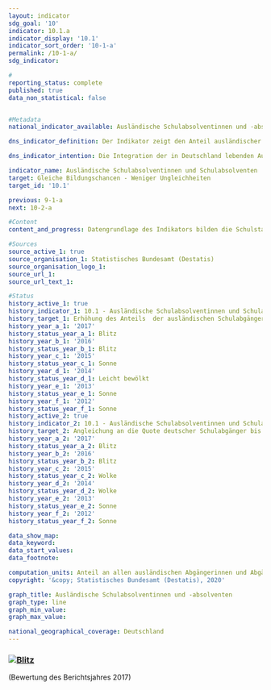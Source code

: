 ```yaml
---                   
layout: indicator                   
sdg_goal: '10'                   
indicator: 10.1.a                   
indicator_display: '10.1'                   
indicator_sort_order: '10-1-a'                   
permalink: /10-1-a/                   
sdg_indicator:                    

#                   
reporting_status: complete                   
published: true                   
data_non_statistical: false                   


#Metadata                   
national_indicator_available: Ausländische Schulabsolventinnen und -absolventen                   

dns_indicator_definition: Der Indikator zeigt den Anteil ausländischer Schulabsolventinnen und -absolventen in Prozent aller ausländischen Schulabgängerinnen und -abgänger eines Jahrgangs. Als Absolventinnen und Absolventen gelten hierbei Personen, die die allgemeinbildenden Schulen mit mindestens einem Hauptschulabschluss verlassen.<sub> Text aus dem Indikatorenbericht 2018</sub>                   

dns_indicator_intention: Die Integration der in Deutschland lebenden Ausländerinnen und Ausländer ist eine wichtige Voraussetzung für den sozialen Zusammenhalt unserer Gesellschaft. Grundbedingung für eine erfolgreiche Integration ist eine ausreichende schulische Qualifizierung, die berufliche Ausbildungs- und Erwerbsmöglichkeiten eröffnet. Ziel der Bundesregierung ist es daher, bis zum Jahr 2030 den Anteil ausländischer Schulabsolventinnen und -absolventen, die mindestens einen Hauptschulabschluss erreichen, zu erhöhen und den Anteil an die Quote deutscher Schulabsolventinnen und -absolventen anzugleichen.<sub> Text aus dem Indikatorenbericht 2018</sub>                   

indicator_name: Ausländische Schulabsolventinnen und Schulabsolventen                   
target: Gleiche Bildungschancen - Weniger Ungleichheiten                   
target_id: '10.1'                   

previous: 9-1-a                   
next: 10-2-a                   

#Content                    
content_and_progress: Datengrundlage des Indikators bilden die Schulstatistiken der einzelnen Bundesländer. Dabei handelt es sich in der Regel um Totalerhebungen mit Auskunftspflicht. Ihre Zusammenfassung zum Bundesergebnis erfolgt durch das Statistische Bundesamt auf Grundlage des von der Kultusministerkonferenz erstellten Definitionenkatalogs. Die Aggregation der Länderergebnisse zum Bundesergebnis wird beeinträchtigt durch die unterschiedliche Bildungspolitik der Länder, zum Beispiel bei Versetzungsregeln oder der Einrichtungen von Bildungsgängen im Bereich der beruflichen Schulen. Dies kann auch durch formale Regelungen der jeweiligen Zuordnungen nur zum Teil kompensiert werden. <br><br>Absolventinnen und Absolventen sind Schülerinnen und Schüler, die die jeweilige Schulart mit Abschluss verlassen haben. Mit einbezogen werden Schülerinnen und Schüler, die auf eine andere allgemeinbildende Schulart gewechselt haben, um einen zusätzlichen Abschluss zu erwerben. Zudem gelten als Ausländerin oder Ausländer alle Personen, die nicht Deutsche im Sinne des Art. 116 Abs. 1 GG sind, das heißt die deutsche Staatsangehörigkeit nicht besitzen. Dazu zählen auch Staatenlose und Personen mit ungeklärter Staatsangehörigkeit. Deutsche, die zugleich eine weitere Staatsangehörigkeit besitzen, zählen nicht zur ausländischen Bevölkerung. <br><br>Im Jahr 2017 lag der Anteil der ausländischen Schulabsolventinnen und -absolventen, die mindestens einen Hauptschulabschluss erreicht haben, gemessen an allen ausländischen Schulabgängerinnen und -abgängern bei 81,9&nbsp;%. Damit hat sich der Anteil gegenüber dem Vorjahreswert um 3,9 Prozentpunkte verringert. Betrachtet man die geschlechterspezifischen Anteile, so lag der Anteil der ausländischen Absolventinnen an allen ausländischen Abgängerinnen bei 86,4&nbsp;%, während der Anteil der Absolventen an allen ausländischen Abgängern mit 78,1&nbsp;% geringer ausfiel. Der Anteil deutscher Schulabsolventinnen und -absolventen, die mindestens einen Hauptschulabschluss erlangt haben, gemessen an allen deutschen Schulabgängerinnen und -abgängern lag zuletzt bei 94,8&nbsp;% und somit stabil. Der Abstand zwischen dem Anteil ausländischer Schulabsolventinnen und -absolventen gegenüber den deutschen Schulabsolventinnen und -absolventen hat sich von 12,0 Prozentpunkten im Jahr 1996 auf 12,9 Prozentpunkte im Jahr 2017 leicht erhöht. Nachdem die Werte sich bis zum Jahr 2013 tendenziell anglichen, gehen sie seitdem wieder auseinander. <br><br>Betrachtet man zusätzlich die erreichten Abschlüsse, so lässt sich feststellen, dass knapp 28,4&nbsp;% der ausländischen Schulabsolventinnen und -absolventen allgemeinbildender Schulen des Jahrgangs 2017 einen Hauptschulabschluss erwarben, 36,1&nbsp;% beendeten die Schule mit einem mittleren Abschluss und 17,4&nbsp;% erreichten die Fachhochschulreife oder die allgemeine Hochschulreife. Bei den deutschen Schulabsolventinnen und -absolventen erwarben 15,0&nbsp;% einen Hauptschulabschluss, 43,6&nbsp;% einen mittleren Abschluss und 36,3&nbsp;% die Fachhochschulreife oder die allgemeine Hochschulreife. Insbesondere bei den höheren Bildungsabschlüssen sind demnach die ausländischen Jugendlichen im Vergleich zu den deutschen deutlich unterrepräsentiert. <br><br>Weitere Informationen zum Thema Schulabsolventinnen und -absolventen bietet auch der Indikator 4.1.a „Frühe Schulabgängerinnen und Schulabgänger“.<sub> Text aus dem Indikatorenbericht 2018</sub>                   

#Sources
source_active_1: true                           
source_organisation_1: Statistisches Bundesamt (Destatis)                           
source_organisation_logo_1:                            
source_url_1:                            
source_url_text_1:                            

#Status                   
history_active_1: true                   
history_indicator_1: 10.1 - Ausländische Schulabsolventinnen und Schulabsolventen                   
history_target_1: Erhöhung des Anteils  der ausländischen Schulabgänger mit mindestens Hauptschulabschluss bis 2030
history_year_a_1: '2017'                           
history_status_year_a_1: Blitz
history_year_b_1: '2016'                           
history_status_year_b_1: Blitz
history_year_c_1: '2015'                           
history_status_year_c_1: Sonne
history_year_d_1: '2014'                           
history_status_year_d_1: Leicht bewölkt
history_year_e_1: '2013'                           
history_status_year_e_1: Sonne
history_year_f_1: '2012'                           
history_status_year_f_1: Sonne
history_active_2: true                   
history_indicator_2: 10.1 - Ausländische Schulabsolventinnen und Schulabsolventen                   
history_target_2: Angleichung an die Quote deutscher Schulabgänger bis 2030
history_year_a_2: '2017'                           
history_status_year_a_2: Blitz
history_year_b_2: '2016'                           
history_status_year_b_2: Blitz
history_year_c_2: '2015'                           
history_status_year_c_2: Wolke
history_year_d_2: '2014'                           
history_status_year_d_2: Wolke
history_year_e_2: '2013'                           
history_status_year_e_2: Sonne
history_year_f_2: '2012'                           
history_status_year_f_2: Sonne

data_show_map:                    
data_keyword:                    
data_start_values:                    
data_footnote:                    

computation_units: Anteil an allen ausländischen Abgängerinnen und Abgängern eines Jahres in&nbsp;%                   
copyright: '&copy; Statistisches Bundesamt (Destatis), 2020'                   

graph_title: Ausländische Schulabsolventinnen und -absolventen                   
graph_type: line                   
graph_min_value:                    
graph_max_value:                    

national_geographical_coverage: Deutschland                   
---
```

<div>                               
  <div class="my-header">                               
    <h3><a href="https://sustainabledevelopment-deutschland.github.io/status/"><img src="https://g205sdgs.github.io/sdg-indicators/public/Wettersymbole/Blitz.png title="Der Indikator entwickelt sich nicht in die gewünschte Richtung und somit vergrößert sich der Abstand zum Ziel" alt="Blitz" />                               
       </a>                               
    </h3>                               
  </div>
  <div class="my-header-note">
    <span>(Bewertung des Berichtsjahres 2017)</span>
  </div>                               
</div>